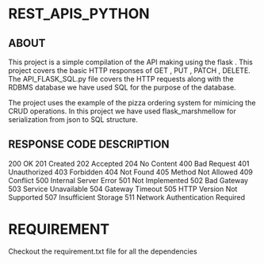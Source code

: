 # REST_APIS_PYTHON

## ABOUT
This project is a simple compilation of the API making using the flask . This project covers the basic HTTP responses of GET , PUT , PATCH , DELETE. 
The API_FLASK_SQL.py file covers the HTTP requests along with the RDBMS database 
we have used SQL for the purpose of the database.

The project uses the example of the pizza ordering system for mimicing the CRUD operations. In this project we have used flask_marshmellow for serialization 
from json to SQL structure. 


## RESPONSE CODE DESCRIPTION  
200 OK
201 Created
202 Accepted
204 No Content
400 Bad Request
401 Unauthorized
403 Forbidden
404 Not Found
405 Method Not Allowed
409 Conflict
500 Internal Server Error
501 Not Implemented
502 Bad Gateway
503 Service Unavailable
504 Gateway Timeout
505 HTTP Version Not Supported
507 Insufficient Storage
511 Network Authentication Required


# REQUIREMENT 

Checkout the requirement.txt file for all the dependencies 
